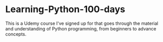 # Learning-Python-100-days
This is a Udemy course I've signed up for that goes through the material and understanding of Python programming, from beginners to advance concepts.
